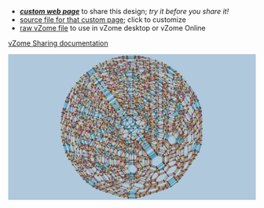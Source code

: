 
 - [***custom web page***][post] to share this design; *try it before you share it!*
 - [source file for that custom page][source]; click to customize
 - [raw vZome file][raw] to use in vZome desktop or vZome Online

[vZome Sharing documentation](https://vzome.github.io/vzome/sharing.html#how-it-works)

![Image](<4d-buckyball.png>)


[post]: <https://vorth.github.io/vzome-sharing/2021/12/04/4d-buckyball-15-24-24.html>
[source]: <https://github.com/vorth/vzome-sharing/edit/main/_posts/2021-12-04-4d-buckyball-15-24-24.md>
[raw]: <https://raw.githubusercontent.com/vorth/vzome-sharing/main/2021/12/04/15-24-24-4d-buckyball/4d-buckyball.vZome>